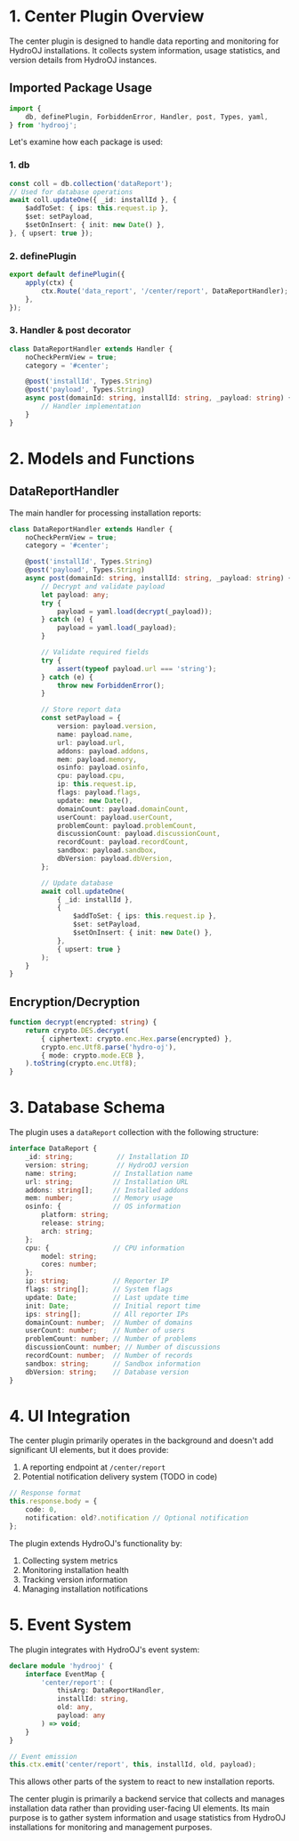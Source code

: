 # 1. Center Plugin Overview

The center plugin is designed to handle data reporting and monitoring for HydroOJ installations. It collects system information, usage statistics, and version details from HydroOJ instances.

## Imported Package Usage

```typescript
import {
    db, definePlugin, ForbiddenError, Handler, post, Types, yaml,
} from 'hydrooj';
```

Let's examine how each package is used:

### 1. db
```typescript
const coll = db.collection('dataReport');
// Used for database operations
await coll.updateOne({ _id: installId }, {
    $addToSet: { ips: this.request.ip },
    $set: setPayload,
    $setOnInsert: { init: new Date() },
}, { upsert: true });
```

### 2. definePlugin
```typescript
export default definePlugin({
    apply(ctx) {
        ctx.Route('data_report', '/center/report', DataReportHandler);
    },
});
```

### 3. Handler & post decorator
```typescript
class DataReportHandler extends Handler {
    noCheckPermView = true;
    category = '#center';

    @post('installId', Types.String)
    @post('payload', Types.String)
    async post(domainId: string, installId: string, _payload: string) {
        // Handler implementation
    }
}
```

# 2. Models and Functions

## DataReportHandler
The main handler for processing installation reports:

```typescript
class DataReportHandler extends Handler {
    noCheckPermView = true;
    category = '#center';

    @post('installId', Types.String)
    @post('payload', Types.String)
    async post(domainId: string, installId: string, _payload: string) {
        // Decrypt and validate payload
        let payload: any;
        try {
            payload = yaml.load(decrypt(_payload));
        } catch (e) {
            payload = yaml.load(_payload);
        }

        // Validate required fields
        try {
            assert(typeof payload.url === 'string');
        } catch (e) {
            throw new ForbiddenError();
        }

        // Store report data
        const setPayload = {
            version: payload.version,
            name: payload.name,
            url: payload.url,
            addons: payload.addons,
            mem: payload.memory,
            osinfo: payload.osinfo,
            cpu: payload.cpu,
            ip: this.request.ip,
            flags: payload.flags,
            update: new Date(),
            domainCount: payload.domainCount,
            userCount: payload.userCount,
            problemCount: payload.problemCount,
            discussionCount: payload.discussionCount,
            recordCount: payload.recordCount,
            sandbox: payload.sandbox,
            dbVersion: payload.dbVersion,
        };

        // Update database
        await coll.updateOne(
            { _id: installId },
            {
                $addToSet: { ips: this.request.ip },
                $set: setPayload,
                $setOnInsert: { init: new Date() },
            },
            { upsert: true }
        );
    }
}
```

## Encryption/Decryption
```typescript
function decrypt(encrypted: string) {
    return crypto.DES.decrypt(
        { ciphertext: crypto.enc.Hex.parse(encrypted) },
        crypto.enc.Utf8.parse('hydro-oj'),
        { mode: crypto.mode.ECB },
    ).toString(crypto.enc.Utf8);
}
```

# 3. Database Schema

The plugin uses a `dataReport` collection with the following structure:

```typescript
interface DataReport {
    _id: string;           // Installation ID
    version: string;       // HydroOJ version
    name: string;         // Installation name
    url: string;          // Installation URL
    addons: string[];     // Installed addons
    mem: number;          // Memory usage
    osinfo: {             // OS information
        platform: string;
        release: string;
        arch: string;
    };
    cpu: {                // CPU information
        model: string;
        cores: number;
    };
    ip: string;           // Reporter IP
    flags: string[];      // System flags
    update: Date;         // Last update time
    init: Date;           // Initial report time
    ips: string[];        // All reporter IPs
    domainCount: number;  // Number of domains
    userCount: number;    // Number of users
    problemCount: number; // Number of problems
    discussionCount: number; // Number of discussions
    recordCount: number;  // Number of records
    sandbox: string;      // Sandbox information
    dbVersion: string;    // Database version
}
```

# 4. UI Integration

The center plugin primarily operates in the background and doesn't add significant UI elements, but it does provide:

1. A reporting endpoint at `/center/report`
2. Potential notification delivery system (TODO in code)

```typescript
// Response format
this.response.body = { 
    code: 0,
    notification: old?.notification // Optional notification
};
```

The plugin extends HydroOJ's functionality by:

1. Collecting system metrics
2. Monitoring installation health
3. Tracking version information
4. Managing installation notifications

# 5. Event System

The plugin integrates with HydroOJ's event system:

```typescript
declare module 'hydrooj' {
    interface EventMap {
        'center/report': (
            thisArg: DataReportHandler, 
            installId: string, 
            old: any, 
            payload: any
        ) => void;
    }
}

// Event emission
this.ctx.emit('center/report', this, installId, old, payload);
```

This allows other parts of the system to react to new installation reports.

The center plugin is primarily a backend service that collects and manages installation data rather than providing user-facing UI elements. Its main purpose is to gather system information and usage statistics from HydroOJ installations for monitoring and management purposes.
